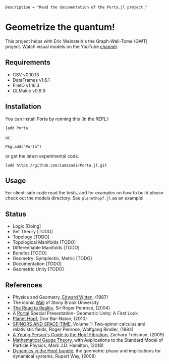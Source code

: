```@meta
Description = "Read the documentation of the Porta.jl project."
```

# Geometrize the quantum!

This project helps with Eric Weinstein's the Graph-Wall-Tome (GWT) project. Watch visual models on the YouTube [channel](https://www.youtube.com/channel/UCY8FW_kvEfGDj5i5j_rkaqA).

## Requirements
- CSV v0.10.13
- DataFrames v1.6.1
- FileIO v1.16.3
- GLMakie v0.9.9

## Installation
You can install Porta by running this (in the REPL):

```julia-repl
]add Porta
```
or,
```julia-repl
Pkg.add("Porta")
```
or get the latest experimental code.
```julia-repl
]add https://github.com/iamazadi/Porta.jl.git
```

## Usage
For client-side code read the tests, and for examples on how to build please check out the models directory. See `planethopf.jl` as an example!

## Status
- Logic [Doing]
- Set Theory [TODO]
- Topology [TODO]
- Topological Manifolds [TODO]
- Differentiable Manifolds [TODO]
- Bundles [TODO]
- Geometry: Symplectic, Metric [TODO]
- Documentation [TODO]
- Geometric Unity [TODO]

## References
- Physics and Geometry, [Edward Witten](https://cds.cern.ch/record/181783/files/cer-000093203.pdf), (1987)
- The iconic [Wall](http://www.math.stonybrook.edu/~tony/scgp/wall-story/wall-story.html) of Stony Brook University
- [The Road to Reality](https://www.amazon.com/Road-Reality-Complete-Guide-Universe/dp/0679776311), Sir Roger Penrose, (2004)
- A [Portal](https://youtu.be/Z7rd04KzLcg) Special Presentation- Geometric Unity: A First Look
- [Planet Hopf](http://drorbn.net/AcademicPensieve/Projects/PlanetHopf/), Dror Bar-Natan, (2010)
- [SPINORS AND SPACE-TIME](https://doi.org/10.1017/CBO9780511564048), Volume 1: Two-spinor calculus and relativistic fields, Roger Penrose, Wolfgang Rindler, (1984)
- [A Young Person's Guide to the Hopf Fibration](https://arxiv.org/abs/0908.1205), Zachary Treisman, (2009)
- [Mathematical Gauge Theory](https://doi.org/10.1007/978-3-319-68439-0), with Applications to the Standard Model of Particle Physics, Mark J.D. Hamilton, (2018)
- [Dynamics in the Hopf bundle](http://personal.maths.surrey.ac.uk/st/T.Bridges/GEOMETRIC-PHASE/RW_Finalformthesis.pdf), the geometric phase and implications for dynamical systems, Rupert Way, (2008)